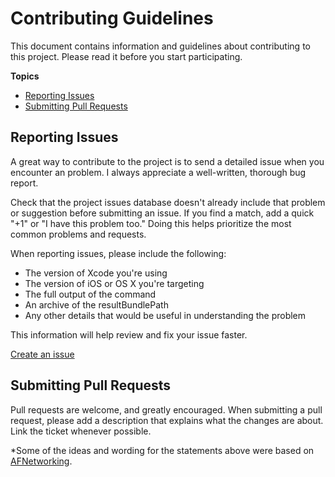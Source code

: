 # Contributing Guidelines

This document contains information and guidelines about contributing to this project.
Please read it before you start participating.

**Topics**

* [Reporting Issues](#reporting-issues)
* [Submitting Pull Requests](#submitting-pull-requests)

## Reporting Issues

A great way to contribute to the project
is to send a detailed issue when you encounter an problem.
I always appreciate a well-written, thorough bug report.

Check that the project issues database
doesn't already include that problem or suggestion before submitting an issue.
If you find a match, add a quick "+1" or "I have this problem too."
Doing this helps prioritize the most common problems and requests.

When reporting issues, please include the following:

* The version of Xcode you're using
* The version of iOS or OS X you're targeting
* The full output of the command
* An archive of the resultBundlePath
* Any other details that would be useful in understanding the problem

This information will help  review and fix your issue faster.

[Create an issue](https://github.com/TitouanVanBelle/XCTestHTMLReport/issues/new)

## Submitting Pull Requests

Pull requests are welcome, and greatly encouraged. When submitting a pull request, please add a description that explains what the changes are about. Link the ticket whenever possible.

*Some of the ideas and wording for the statements above were based on [AFNetworking](https://github.com/AFNetworking/AFNetworking).
